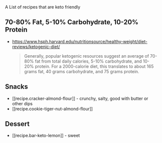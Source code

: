 
A List of recipes that are keto friendly

##  70-80% Fat, 5-10% Carbohydrate, 10-20% Protein
- <https://www.hsph.harvard.edu/nutritionsource/healthy-weight/diet-reviews/ketogenic-diet/>
    > Generally, popular ketogenic resources suggest an average of 70-80% fat from total daily calories, 5-10% carbohydrate, and 10-20% protein. For a 2000-calorie diet, this translates to about 165 grams fat, 40 grams carbohydrate, and 75 grams protein. 

## Snacks
- [[recipe.cracker-almond-flour]] - crunchy, salty, good with butter or other dips
- [[recipe.cookie-tiger-nut-almond-flour]]

## Dessert
- [[recipe.bar-keto-lemon]] - sweet
